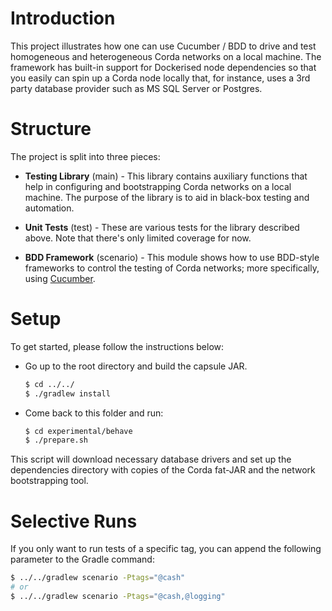 # Introduction

This project illustrates how one can use Cucumber / BDD to drive
and test homogeneous and heterogeneous Corda networks on a local
machine. The framework has built-in support for Dockerised node
dependencies so that you easily can spin up a Corda node locally
that, for instance, uses a 3rd party database provider such as
MS SQL Server or Postgres.

# Structure

The project is split into three pieces:

 * **Testing Library** (main) - This library contains auxiliary
   functions that help in configuring and bootstrapping Corda
   networks on a local machine. The purpose of the library is to
   aid in black-box testing and automation.

 * **Unit Tests** (test) - These are various tests for the
   library described above. Note that there's only limited
   coverage for now.

 * **BDD Framework** (scenario) - This module shows how to use
   BDD-style frameworks to control the testing of Corda networks;
   more specifically, using [Cucumber](cucumber.io).

# Setup

To get started, please follow the instructions below:

 * Go up to the root directory and build the capsule JAR.

    ```bash
    $ cd ../../
    $ ./gradlew install
    ```

 * Come back to this folder and run:

    ```bash
    $ cd experimental/behave
    $ ./prepare.sh
    ```

This script will download necessary database drivers and set up
the dependencies directory with copies of the Corda fat-JAR and
the network bootstrapping tool.

# Selective Runs

If you only want to run tests of a specific tag, you can append
the following parameter to the Gradle command:

```bash
$ ../../gradlew scenario -Ptags="@cash"
# or
$ ../../gradlew scenario -Ptags="@cash,@logging"
```